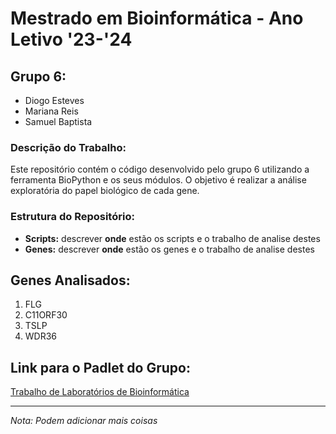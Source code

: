 # Mestrado em Bioinformática - Ano Letivo '23-'24

## Grupo 6:
- Diogo Esteves
- Mariana Reis
- Samuel Baptista

### Descrição do Trabalho:
Este repositório contém o código desenvolvido pelo grupo 6 utilizando a ferramenta BioPython e os seus módulos. O objetivo é realizar a análise exploratória do papel biológico de cada gene.

### Estrutura do Repositório:
- **Scripts:** descrever **onde** estão os scripts e o trabalho de analise destes
- **Genes:** descrever **onde** estão os genes e o trabalho de analise destes

## Genes Analisados:
1. FLG
2. C11ORF30
3. TSLP
4. WDR36

## Link para o Padlet do Grupo:
[Trabalho de Laboratórios de Bioinformática](https://padlet.com/Samuel_Baptista/trabalho-de-laborat-rios-de-bioinform-tica-bb5i3a1w0dj59yg0)

---

*Nota: Podem adicionar mais coisas*
